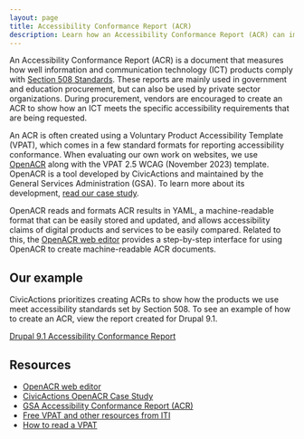 ```yaml
---
layout: page
title: Accessibility Conformance Report (ACR)
description: Learn how an Accessibility Conformance Report (ACR) can improve your procurement process. 
---
```


An Accessibility Conformance Report (ACR) is a document that measures how well  information and communication technology (ICT) products comply with [Section 508 Standards](https://www.access-board.gov/ict/). These reports are mainly used in government and education procurement, but can also be used by private sector organizations. During procurement, vendors are encouraged to create an ACR to show how an ICT meets the specific accessibility requirements that are being requested. 

An ACR is often created using a Voluntary Product Accessibility Template (VPAT), which comes in a few standard formats for reporting accessibility conformance. When evaluating our own work on websites, we use [OpenACR](https://github.com/GSA/openacr) along with the VPAT 2.5 WCAG (November 2023) template. OpenACR is a tool developed by CivicActions and maintained by the General Services Administration (GSA). To learn more about its development, [read our case study](https://civicactions.com/case-studies/open-acr/). 

OpenACR reads and formats ACR results in YAML, a machine-readable format that can be easily stored and updated, and allows accessibility claims of digital products and services to be easily compared. Related to this, the [OpenACR web editor](https://acreditor.section508.gov/) provides a step-by-step interface for using OpenACR to create machine-readable ACR documents. 

## Our example

CivicActions prioritizes creating ACRs to show how the products we use meet accessibility standards set by Section 508. To see an example of how to create an ACR, view the report created for Drupal 9.1. 

[Drupal 9.1 Accessibility Conformance Report](https://accessibility.civicactions.com/VPAT/Drupal9AccessibilityConformanceReport.html)

## Resources

* [OpenACR web editor](https://acreditor.section508.gov/)
* [CivicActions OpenACR Case Study](https://civicactions.com/case-studies/open-acr/)
* [GSA Accessibility Conformance Report (ACR)](https://www.section508.gov/sell/acr/)
* [Free VPAT and other resources from ITI](https://www.itic.org/policy/accessibility/vpat)
* [How to read a VPAT](https://www.accessibilityoz.com/2019/09/how-to-read-a-vpat/)
